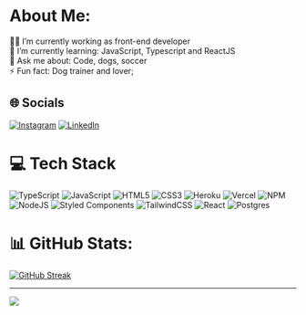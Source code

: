 #  About Me:
👨‍💻 I’m currently working as front-end developer <br>🌱 I’m currently learning: JavaScript, Typescript and ReactJS <br>💬 Ask me about:  Code, dogs, soccer <br>⚡ Fun fact: Dog trainer and lover;
 
   
## 🌐 Socials
[![Instagram](https://img.shields.io/badge/Instagram-%23E4405F.svg?logo=Instagram&logoColor=white)](https://instagram.com/matheusgrossi__) [![LinkedIn](https://img.shields.io/badge/LinkedIn-%230077B5.svg?logo=linkedin&logoColor=white)](https://www.linkedin.com/in/matheus-grossi-f-t-de-oliveira-1437b2143/)   
      
        
# 💻 Tech Stack
![TypeScript](https://img.shields.io/badge/typescript-%23007ACC.svg?style=plastic&logo=typescript&logoColor=white) ![JavaScript](https://img.shields.io/badge/javascript-%23323330.svg?style=plastic&logo=javascript&logoColor=%23F7DF1E) ![HTML5](https://img.shields.io/badge/html5-%23E34F26.svg?style=plastic&logo=html5&logoColor=white) ![CSS3](https://img.shields.io/badge/css3-%231572B6.svg?style=plastic&logo=css3&logoColor=white) ![Heroku](https://img.shields.io/badge/heroku-%23430098.svg?style=plastic&logo=heroku&logoColor=white) ![Vercel](https://img.shields.io/badge/vercel-%23000000.svg?style=plastic&logo=vercel&logoColor=white) ![NPM](https://img.shields.io/badge/NPM-%23000000.svg?style=plastic&logo=npm&logoColor=white) ![NodeJS](https://img.shields.io/badge/node.js-6DA55F?style=plastic&logo=node.js&logoColor=white) ![Styled Components](https://img.shields.io/badge/styled--components-DB7093?style=plastic&logo=styled-components&logoColor=white) ![TailwindCSS](https://img.shields.io/badge/tailwindcss-%2338B2AC.svg?style=plastic&logo=tailwind-css&logoColor=white) ![React](https://img.shields.io/badge/react-%2320232a.svg?style=plastic&logo=react&logoColor=%2361DAFB) ![Postgres](https://img.shields.io/badge/postgres-%23316192.svg?style=plastic&logo=postgresql&logoColor=white) 
# 📊 GitHub Stats:
[![GitHub Streak](https://github-readme-streak-stats.herokuapp.com?user=matteothebrave&theme=dark-smoky&border_radius=4.7&card_width=340)](https://git.io/streak-stats) 


--------
[![](https://visitcount.itsvg.in/api?id=matteothebrave&icon=3&color=1)](https://visitcount.itsvg.in)  
